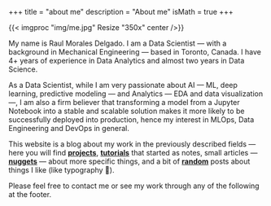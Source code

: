 +++
title = "about me"
description = "About me"
isMath = true
+++

{{< imgproc "img/me.jpg" Resize "350x" center />}}

My name is Raul Morales Delgado. I am a Data Scientist — with a background in Mechanical Engineering — based in Toronto, Canada. I have 4+ years of experience in Data Analytics and almost two years in Data Science.

As a Data Scientist, while I am very passionate about AI — ML, deep learning, predictive modeling — and Analytics — EDA and data visualization —, I am also a firm believer that transforming a model from a Jupyter Notebook into a stable and scalable solution makes it more likely to be successfully deployed into production, hence my interest in MLOps, Data Engineering and DevOps in general.

This website is a blog about my work in the previously described fields — here you will find [**projects**](/categories/projects), [**tutorials**](/categories/tutorials) that started as notes, small articles — [**nuggets**](/categories/nuggets) — about more specific things, and a bit of [**random**](/categories/random) posts about things I like (like $\text{typography}$ :ghost:).

Please feel free to contact me or see my work through any of the following at the footer.